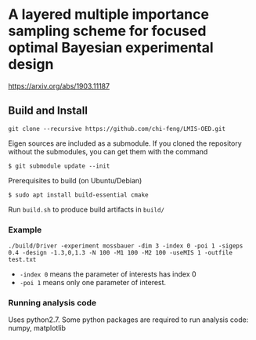 # A layered multiple importance sampling scheme for focused optimal Bayesian experimental design

https://arxiv.org/abs/1903.11187

## Build and Install
```
git clone --recursive https://github.com/chi-feng/LMIS-OED.git
```
Eigen sources are included as a submodule. If you cloned the repository without the submodules, you can get them with the command
```
$ git submodule update --init
```
Prerequisites to build (on Ubuntu/Debian)
```
$ sudo apt install build-essential cmake
```
Run `build.sh` to produce build artifacts in `build/`

### Example
```
./build/Driver -experiment mossbauer -dim 3 -index 0 -poi 1 -sigeps 0.4 -design -1.3,0,1.3 -N 100 -M1 100 -M2 100 -useMIS 1 -outfile test.txt
```
- `-index 0` means the parameter of interests has index 0
- `-poi 1` means only one parameter of interest. 

### Running analysis code

Uses python2.7. Some python packages are required to run analysis code: numpy, matplotlib


